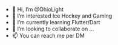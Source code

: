 - 👋 Hi, I’m @OhioLight
- 👀 I’m interested Ice Hockey and Gaming 
- 🌱 I’m currently learning Flutter/Dart
- 💞️ I’m looking to collaborate on ...
- 📫 You can reach me per DM



<!---
OhioLight/OhioLight is a ✨ special ✨ repository because its `README.md` (this file) appears on your GitHub profile.
You can click the Preview link to take a look at your changes.
--->
